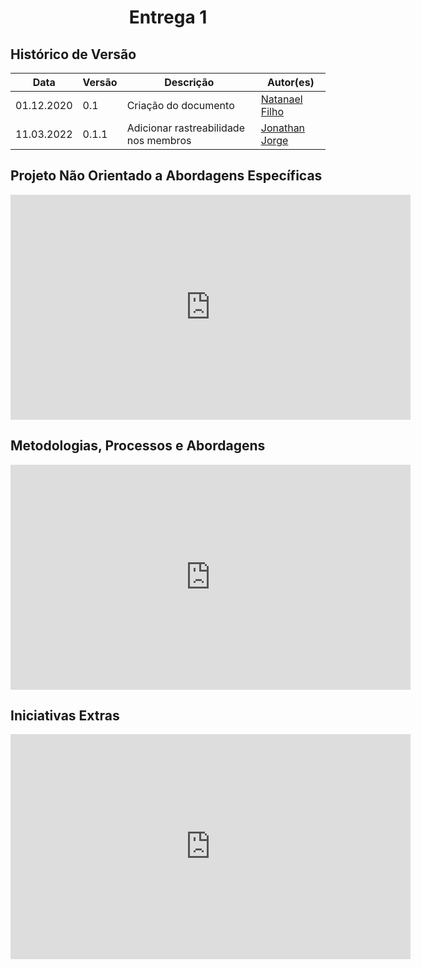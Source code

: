 # <center> Entrega 1


## Histórico de Versão<br>

|Data | Versão | Descrição | Autor(es)|
| -- | -- | -- | -- |
| 01.12.2020 | 0.1 | Criação do documento | [Natanael Filho](https://github.com/fernandes-natanael) |
| 11.03.2022 | 0.1.1 | Adicionar rastreabilidade nos membros | [Jonathan Jorge](https://github.com/Jonathan-Oliveira) |
## Projeto Não Orientado a Abordagens Específicas

<iframe width="640" height="360" src="https://www.youtube.com/embed/NOMtTlRX-6E" title="YouTube video player" frameborder="0" allow="accelerometer; autoplay; clipboard-write; encrypted-media; gyroscope; picture-in-picture" allowfullscreen></iframe>

## Metodologias, Processos e Abordagens

<iframe width="640" height="360" src="https://www.youtube.com/embed/ysbCv35X5WY" title="YouTube video player" frameborder="0" allow="accelerometer; autoplay; clipboard-write; encrypted-media; gyroscope; picture-in-picture" allowfullscreen></iframe>

## Iniciativas Extras

<iframe width="640" height="360" src="https://www.youtube.com/embed/ME-ElzwlVs0" title="YouTube video player" frameborder="0" allow="accelerometer; autoplay; clipboard-write; encrypted-media; gyroscope; picture-in-picture" allowfullscreen></iframe>